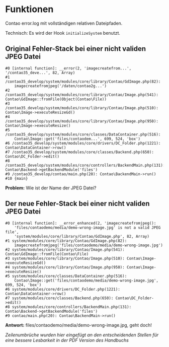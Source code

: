# Funktionen

Contao error.log mit vollständigen relativen Dateipfaden.

Technisch: Es wird der Hook ```initializeSystem``` benutzt.


## Original Fehler-Stack bei einer nicht validen JPEG Datei

```
#0 [internal function]: __error(2, 'imagecreatefrom...', '/contao35_deve...', 82, Array)
#1 /contao35_develop/system/modules/core/library/Contao/GdImage.php(82):
    imagecreatefromjpeg('/daten/contao2g...')
#2 /contao35_develop/system/modules/core/library/Contao/Image.php(541): Contao\GdImage::fromFile(Object(Contao\File))
#3 /contao35_develop/system/modules/core/library/Contao/Image.php(510): Contao\Image->executeResizeGd()
#4 /contao35_develop/system/modules/core/library/Contao/Image.php(950): Contao\Image->executeResize()
#5 /contao35_develop/system/modules/core/classes/DataContainer.php(516):
    Contao\Image::get('files/contaodem...', 699, 524, 'box')
#6 /contao35_develop/system/modules/core/drivers/DC_Folder.php(1221): Contao\DataContainer->row()
#7 /contao35_develop/system/modules/core/classes/Backend.php(650): Contao\DC_Folder->edit()
#8 /contao35_develop/system/modules/core/controllers/BackendMain.php(131): Contao\Backend->getBackendModule('files')
#9 /contao35_develop/contao/main.php(20): Contao\BackendMain->run()
#10 {main}
```

**Problem:** Wie ist der Name der JPEG Datei?


## Der neue Fehler-Stack bei einer nicht validen JPEG Datei

```
#0 [internal function]: __error_enhanced(2, 'imagecreatefromjpeg():
    'files/contaodemo/media/demo-wrong-image.jpg' is not a valid JPEG file',
    'system/modules/core/library/Contao/GdImage.php', 82, Array)
#1 system/modules/core/library/Contao/GdImage.php(82):
    imagecreatefromjpeg('files/contaodemo/media/demo-wrong-image.jpg')
#2 system/modules/core/library/Contao/Image.php(541): Contao\GdImage::fromFile(Contao\File)
#3 system/modules/core/library/Contao/Image.php(510): Contao\Image->executeResizeGd()
#4 system/modules/core/library/Contao/Image.php(950): Contao\Image->executeResize()
#5 system/modules/core/classes/DataContainer.php(516):
    Contao\Image::get('files/contaodemo/media/demo-wrong-image.jpg', 699, 524, 'box')
#6 system/modules/core/drivers/DC_Folder.php(1221): Contao\DataContainer->row()
#7 system/modules/core/classes/Backend.php(650): Contao\DC_Folder->edit()
#8 system/modules/core/controllers/BackendMain.php(131): Contao\Backend->getBackendModule('files')
#9 contao/main.php(20): Contao\BackendMain->run()
```

**Antwort:** files/contaodemo/media/demo-wrong-image.jpg, geht doch!

*Zeilenumbrüche wurden hier eingefügt an den entscheidenden Stellen für eine bessere Lesbarkeit in der PDF Version des Handbuchs*
